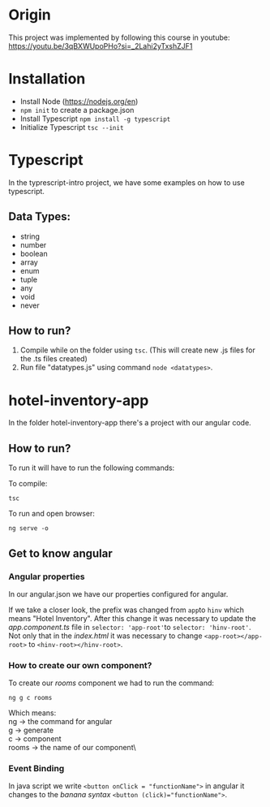 # Origin
This project was implemented by following this course in youtube: https://youtu.be/3qBXWUpoPHo?si=_2Lahi2yTxshZJF1

# Installation
 - Install Node (https://nodejs.org/en)
 - ```npm init``` to create a package.json
 - Install Typescript ```npm install -g typescript```
 - Initialize Typescript ```tsc --init```

# Typescript

In the typrescript-intro project, we have some examples on how to use typescript.

## Data Types:
 - string
 - number
 - boolean
 - array
 - enum
 - tuple
 - any
 - void
 - never

## How to run?
1. Compile while on the folder using ```tsc```. (This will create new .js files for the .ts files created)
2. Run file "datatypes.js" using command ```node <datatypes>```.


# hotel-inventory-app

In the folder hotel-inventory-app there's a project with our angular code.

## How to run?

To run it will have to run the following commands:

To compile:
```shell
tsc
```

To run and open browser:
```shell
ng serve -o
```

## Get to know angular

### Angular properties

In our angular.json we have our properties configured for angular.

If we take a closer look, the prefix was changed from ```app```to ```hinv``` which means "Hotel Inventory". After this change it was necessary to update the _app.component.ts_ file in ```selector: 'app-root'```to ```selector: 'hinv-root'```.
Not only that in the _index.html_ it was necessary to change ```<app-root></app-root>``` to ```<hinv-root></hinv-root>```.

### How to create our own component?

To create our _rooms_ component we had to run the command:
```shell
ng g c rooms
```
Which means:\
ng -> the command for angular\
g -> generate\
c -> component\
rooms -> the name of our component\

### Event Binding

In java script we write ```<button onClick = "functionName">``` in angular it changes to the _banana syntax_ ```<button (click)="functionName">```.
